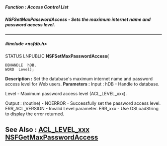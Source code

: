 ##### Function : Access Control List
##### NSFSetMaxPasswordAccess - Sets the maximum internet name and password access level.
---
##### #include <nsfdb.h>
STATUS LNPUBLIC **NSFSetMaxPasswordAccess(**

	DBHANDLE  hDB,
	WORD  Level);
**Description :**
Set the database's maximum internet name and password access level for Web 
users.
**Parameters :**
Input :
hDB  -  Handle to database.

Level  -  Maximum password access level (ACL_LEVEL_xxx).

Output :
(routine)  -  NOERROR - Successfully set the password access level.
ERR_ACL_VERSION - Invalid Level parameter.
ERR_xxx - Use OSLoadString to display the error returned.


**See Also :**
[ACL_LEVEL_xxx](D:/md_files/ACL_LEVEL_xxx.md)
[NSFGetMaxPasswordAccess](D:/md_files/NSFGetMaxPasswordAccess.md)
---
